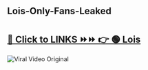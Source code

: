 
 ## Lois-Only-Fans-Leaked

# <h2><a href="https://clipsfans.com/Lois&ref=git">🔗 Click to LINKS ⏩⏩ 👉 🟢 Lois </a></h2>

<a href="https://clipsfans.com/Lois&ref=git" rel="nofollow" data-target="animated-image.originalLink"><img src="https://i.ibb.co.com/xMMVF88/686577567.gif" alt="Viral Video Original" style="max-width: 100%; display: inline-block;" data-target="animated-image.originalImage"></a>
